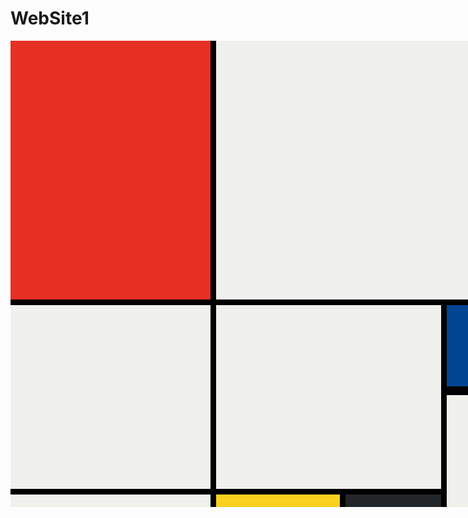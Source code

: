 # WebSite1
<!DOCTYPE html>
<html lang="en">

<head>
  <meta charset="UTF-8">
  <meta name="viewport" content="width=device-width, initial-scale=1.0">
  <title>Mondrian Project</title>
  <style>
    /* 
    Write your CSS here 
    Gap Colour: #000
    White: #F0F1EC
    Red: #E72F24
    Black: #232629
    Blue: #004592
    Yellow: #F9D01E

    For dimensions, see dimensions.png image.
    HINT: Remember you can't change the properties of grid lines.
    But grid lines are transparent!
    */
    .container{
      display:grid;
      grid-template-columns: 320px 198px 153px 50px;
      grid-template-rows: 414px 130px 155px 20px;
      gap:9px;
      background-color: black;
      width:748px;
    }
    .red{
      background-color:#E72F24;
    }
    .white1{
      background-color: #F0F1EC;
      grid-column: span 3;
    }
    .white2{
      background-color: #F0F1EC;
      grid-row:span 2;
    }
    .white3{
      background-color: #F0F1EC;
      grid-column: span 2;
      grid-row:span 2;
    }
    .blue{
      background-color: #004592;
    }
    .white4{
      background-color: #F0F1EC;
      margin-top:5px;
      grid-row: span 2;
    }
    .white5{
      background-color: #F0F1EC;
    }
    .yellow{
      background-color: #F9D01E;
    }
    .black{
      background-color: #232629;;
    }
  </style>
</head>

<body>
  <!-- Write your HTML here -->
   <div class="container">
      <div class="red"></div>
      <div class="white1"></div>
      <div class="white2"></div>
      <div class="white3"></div>
      <div class="blue"></div>
      <div class="white4"></div>
      <div class="white5"></div>
      <div class="yellow"></div>
      <div class="black"></div>
   </div>
</body>

</html>
